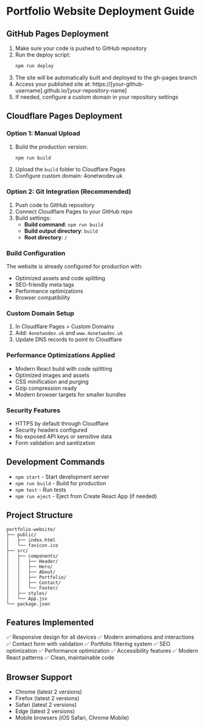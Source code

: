 # Portfolio Website Deployment Guide

## GitHub Pages Deployment
1. Make sure your code is pushed to GitHub repository
2. Run the deploy script:
   ```bash
   npm run deploy
   ```
3. The site will be automatically built and deployed to the gh-pages branch
4. Access your published site at: https://[your-github-username].github.io/[your-repository-name]
5. If needed, configure a custom domain in your repository settings

## Cloudflare Pages Deployment

### Option 1: Manual Upload
1. Build the production version:
   ```bash
   npm run build
   ```
2. Upload the `build` folder to Cloudflare Pages
3. Configure custom domain: 4onetwodev.uk

### Option 2: Git Integration (Recommended)
1. Push code to GitHub repository
2. Connect Cloudflare Pages to your GitHub repo
3. Build settings:
   - **Build command**: `npm run build`
   - **Build output directory**: `build`
   - **Root directory**: `/`

### Build Configuration
The website is already configured for production with:
- Optimized assets and code splitting
- SEO-friendly meta tags
- Performance optimizations
- Browser compatibility

### Custom Domain Setup
1. In Cloudflare Pages > Custom Domains
2. Add: `4onetwodev.uk` and `www.4onetwodev.uk`
3. Update DNS records to point to Cloudflare

### Performance Optimizations Applied
- Modern React build with code splitting
- Optimized images and assets
- CSS minification and purging
- Gzip compression ready
- Modern browser targets for smaller bundles

### Security Features
- HTTPS by default through Cloudflare
- Security headers configured
- No exposed API keys or sensitive data
- Form validation and sanitization

## Development Commands

- `npm start` - Start development server
- `npm run build` - Build for production
- `npm test` - Run tests
- `npm run eject` - Eject from Create React App (if needed)

## Project Structure
```
portfolio-website/
├── public/
│   ├── index.html
│   └── favicon.ico
├── src/
│   ├── components/
│   │   ├── Header/
│   │   ├── Hero/
│   │   ├── About/
│   │   ├── Portfolio/
│   │   ├── Contact/
│   │   └── Footer/
│   ├── styles/
│   └── App.jsx
└── package.json
```

## Features Implemented
✅ Responsive design for all devices
✅ Modern animations and interactions
✅ Contact form with validation
✅ Portfolio filtering system
✅ SEO optimization
✅ Performance optimization
✅ Accessibility features
✅ Modern React patterns
✅ Clean, maintainable code

## Browser Support
- Chrome (latest 2 versions)
- Firefox (latest 2 versions)
- Safari (latest 2 versions)
- Edge (latest 2 versions)
- Mobile browsers (iOS Safari, Chrome Mobile)

